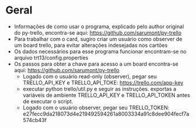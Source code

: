 # Geral

- Informações de como usar o programa, explicado pelo author original do py-trello,
  encontra-se aqui: https://github.com/sarumont/py-trello
- Para trabalhar com o card, sugiro criar um usuário como observer de um board trello, para evitar alterações indesejadas nos cartões
- Os dados necessários para esse programa funcionar encontram-se no arquivo trt13/config.properties
- Os passos para obter a chave para acesso a um board encontra-se aqui: https://github.com/sarumont/py-trello
    - Logado com o usuário read-only (observer), pegar seu TRELLO_API_KEY e TRELLO_API_TOKE: https://trello.com/app-key
    - executar python trello/util.py e seguir as instruções. exportas a variáveis de ambiente TRELLO_API_KEY e TRELLO_API_TOKEN antes de executar o script.
    - Logado com o usuário observer, pegar seu TRELLO_TOKEN: e27fecc9da218073d4e219492594261a8003334a91c8dee904fecf7a574cb43f
 
